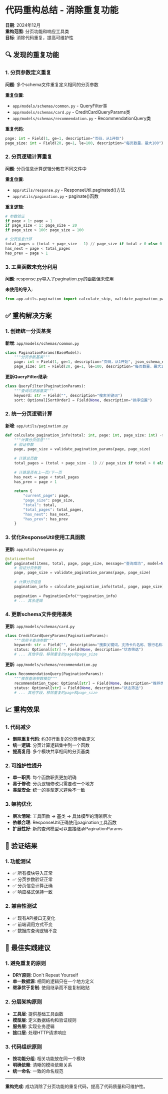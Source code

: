 # 代码重构总结 - 消除重复功能

**日期**: 2024年12月  
**重构范围**: 分页功能和响应工具类  
**目标**: 消除代码重复，提高可维护性

## 🔍 发现的重复功能

### 1. 分页参数定义重复

**问题**: 多个schema文件重复定义相同的分页参数

**重复位置**:
- `app/models/schemas/common.py` - QueryFilter类
- `app/models/schemas/card.py` - CreditCardQueryParams类  
- `app/models/schemas/recommendation.py` - RecommendationQuery类

**重复代码**:
```python
page: int = Field(1, ge=1, description="页码，从1开始")
page_size: int = Field(20, ge=1, le=100, description="每页数量，最大100")
```

### 2. 分页逻辑计算重复

**问题**: 分页信息计算逻辑分散在不同文件中

**重复位置**:
- `app/utils/response.py` - ResponseUtil.paginated()方法
- `app/utils/pagination.py` - paginate()函数

**重复逻辑**:
```python
# 参数验证
if page < 1: page = 1
if page_size < 1: page_size = 20
if page_size > 100: page_size = 100

# 分页信息计算
total_pages = (total + page_size - 1) // page_size if total > 0 else 0
has_next = page < total_pages
has_prev = page > 1
```

### 3. 工具函数未充分利用

**问题**: response.py导入了pagination.py的函数但未使用

**未使用的导入**:
```python
from app.utils.pagination import calculate_skip, validate_pagination_params
```

## ✅ 重构解决方案

### 1. 创建统一分页基类

**新增**: `app/models/schemas/common.py`
```python
class PaginationParams(BaseModel):
    """分页参数基类"""
    page: int = Field(1, ge=1, description="页码，从1开始", json_schema_extra={"example": 1})
    page_size: int = Field(20, ge=1, le=100, description="每页数量，最大100", json_schema_extra={"example": 20})
```

**更新QueryFilter继承**:
```python
class QueryFilter(PaginationParams):
    """查询过滤器基类"""
    keyword: str = Field("", description="搜索关键词")
    sort: Optional[SortOrder] = Field(None, description="排序设置")
```

### 2. 统一分页逻辑计算

**新增**: `app/utils/pagination.py`
```python
def calculate_pagination_info(total: int, page: int, page_size: int) -> Dict[str, Any]:
    """计算分页信息"""
    # 验证参数
    page, page_size = validate_pagination_params(page, page_size)
    
    # 计算总页数
    total_pages = (total + page_size - 1) // page_size if total > 0 else 0
    
    # 计算是否有上一页/下一页
    has_next = page < total_pages
    has_prev = page > 1
    
    return {
        "current_page": page,
        "page_size": page_size,
        "total": total,
        "total_pages": total_pages,
        "has_next": has_next,
        "has_prev": has_prev
    }
```

### 3. 优化ResponseUtil使用工具函数

**更新**: `app/utils/response.py`
```python
@staticmethod
def paginated(items, total, page, page_size, message="查询成功", model=None):
    # 验证分页参数
    page, page_size = validate_pagination_params(page, page_size)
    
    # 计算分页信息
    pagination_info = calculate_pagination_info(total, page, page_size)
    
    pagination = PaginationInfo(**pagination_info)
    # ... 其余逻辑
```

### 4. 更新schema文件使用基类

**更新**: `app/models/schemas/card.py`
```python
class CreditCardQueryParams(PaginationParams):
    """信用卡查询参数"""
    keyword: str = Field("", description="搜索关键词，支持卡片名称、银行名称模糊搜索")
    status: Optional[str] = Field(None, description="状态筛选")
    # ... 其他字段，移除重复的page和page_size
```

**更新**: `app/models/schemas/recommendation.py`
```python
class RecommendationQuery(PaginationParams):
    """推荐查询参数模型"""
    recommendation_type: Optional[str] = Field(None, description="推荐类型筛选")
    status: Optional[str] = Field(None, description="状态筛选")
    # ... 其他字段，移除重复的page和page_size
```

## 📈 重构效果

### 1. 代码减少
- **删除重复代码**: 约30行重复的分页参数定义
- **统一逻辑**: 分页计算逻辑集中到一个函数
- **提高复用**: 多个模块共享相同的分页基类

### 2. 可维护性提升
- **单一职责**: 每个函数职责更加明确
- **易于修改**: 分页逻辑修改只需要改一个地方
- **类型安全**: 统一的类型定义避免不一致

### 3. 架构优化
- **层次清晰**: 工具函数 → 基类 → 具体模型的清晰层次
- **依赖合理**: ResponseUtil正确使用pagination工具函数
- **扩展性好**: 新的查询模型可以直接继承PaginationParams

## 🧪 验证结果

### 1. 功能测试
- ✅ 所有模块导入正常
- ✅ 分页参数验证正常
- ✅ 分页信息计算正确
- ✅ 响应格式保持一致

### 2. 兼容性测试
- ✅ 现有API接口无变化
- ✅ 前端调用方式不变
- ✅ 数据库查询逻辑不变

## 🎯 最佳实践建议

### 1. 避免重复的原则
- **DRY原则**: Don't Repeat Yourself
- **单一数据源**: 相同的逻辑只在一个地方定义
- **继承优于复制**: 使用继承而不是复制粘贴

### 2. 分层架构原则
- **工具层**: 提供基础工具函数
- **模型层**: 定义数据结构和验证规则
- **服务层**: 实现业务逻辑
- **接口层**: 处理HTTP请求响应

### 3. 代码组织原则
- **按功能分组**: 相关功能放在同一个模块
- **明确依赖**: 清晰的模块依赖关系
- **统一命名**: 一致的命名规范

---

**重构完成**: 成功消除了分页功能的重复代码，提高了代码质量和可维护性。 
